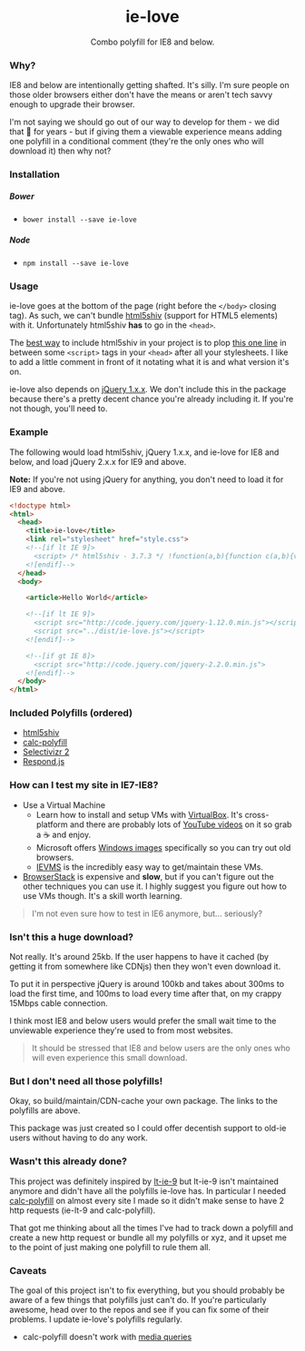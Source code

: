 <h1 align="center">ie-love</h1>

<p align="center">
  Combo polyfill for IE8 and below.
</p>

### Why?
IE8 and below are intentionally getting shafted. It's silly. I'm sure people on those older browsers either don't have the means or aren't tech savvy enough to upgrade their browser.

I'm not saying we should go out of our way to develop for them - we did that :poop: for years - but if giving them a viewable experience means adding one polyfill in a conditional comment (they're the only ones who will download it) then why not?

### Installation

##### Bower
- `bower install --save ie-love`

##### Node
- `npm install --save ie-love`

### Usage
ie-love goes at the bottom of the page (right before the `</body>` closing tag). As such, we can't bundle [html5shiv](https://github.com/aFarkas/html5shiv) (support for HTML5 elements) with it. Unfortunately html5shiv **has** to go in the `<head>`.

The [best way](https://github.com/Modernizr/Modernizr/issues/878#issuecomment-41448059) to include html5shiv in your project is to plop [this one line](https://github.com/aFarkas/html5shiv/blob/master/dist/html5shiv.min.js#L4) in between some `<script>` tags in your `<head>` after all your stylesheets. I like to add a little comment in front of it notating what it is and what version it's on.

ie-love also depends on [jQuery 1.x.x](https://jquery.com/download/). We don't include this in the package because there's a pretty decent chance you're already including it. If you're not though, you'll need to.

### Example

The following would load html5shiv, jQuery 1.x.x, and ie-love for IE8 and below, and load jQuery 2.x.x for IE9 and above.

**Note:** If you're not using jQuery for anything, you don't need to load it for IE9 and above.

```html
<!doctype html>
<html>
  <head>
    <title>ie-love</title>
    <link rel="stylesheet" href="style.css">
    <!--[if lt IE 9]>
      <script> /* html5shiv - 3.7.3 */ !function(a,b){function c(a,b){var c=a.createElement("p"),d=a.getElementsByTagName("head")[0]||a.documentElement;return c.innerHTML="x<style>"+b+"</style>",d.insertBefore(c.lastChild,d.firstChild)}function d(){var a=t.elements;return"string"==typeof a?a.split(" "):a}function e(a,b){var c=t.elements;"string"!=typeof c&&(c=c.join(" ")),"string"!=typeof a&&(a=a.join(" ")),t.elements=c+" "+a,j(b)}function f(a){var b=s[a[q]];return b||(b={},r++,a[q]=r,s[r]=b),b}function g(a,c,d){if(c||(c=b),l)return c.createElement(a);d||(d=f(c));var e;return e=d.cache[a]?d.cache[a].cloneNode():p.test(a)?(d.cache[a]=d.createElem(a)).cloneNode():d.createElem(a),!e.canHaveChildren||o.test(a)||e.tagUrn?e:d.frag.appendChild(e)}function h(a,c){if(a||(a=b),l)return a.createDocumentFragment();c=c||f(a);for(var e=c.frag.cloneNode(),g=0,h=d(),i=h.length;i>g;g++)e.createElement(h[g]);return e}function i(a,b){b.cache||(b.cache={},b.createElem=a.createElement,b.createFrag=a.createDocumentFragment,b.frag=b.createFrag()),a.createElement=function(c){return t.shivMethods?g(c,a,b):b.createElem(c)},a.createDocumentFragment=Function("h,f","return function(){var n=f.cloneNode(),c=n.createElement;h.shivMethods&&("+d().join().replace(/[\w\-:]+/g,function(a){return b.createElem(a),b.frag.createElement(a),'c("'+a+'")'})+");return n}")(t,b.frag)}function j(a){a||(a=b);var d=f(a);return!t.shivCSS||k||d.hasCSS||(d.hasCSS=!!c(a,"article,aside,dialog,figcaption,figure,footer,header,hgroup,main,nav,section{display:block}mark{background:#FF0;color:#000}template{display:none}")),l||i(a,d),a}var k,l,m="3.7.3",n=a.html5||{},o=/^<|^(?:button|map|select|textarea|object|iframe|option|optgroup)$/i,p=/^(?:a|b|code|div|fieldset|h1|h2|h3|h4|h5|h6|i|label|li|ol|p|q|span|strong|style|table|tbody|td|th|tr|ul)$/i,q="_html5shiv",r=0,s={};!function(){try{var a=b.createElement("a");a.innerHTML="<xyz></xyz>",k="hidden"in a,l=1==a.childNodes.length||function(){b.createElement("a");var a=b.createDocumentFragment();return"undefined"==typeof a.cloneNode||"undefined"==typeof a.createDocumentFragment||"undefined"==typeof a.createElement}()}catch(c){k=!0,l=!0}}();var t={elements:n.elements||"abbr article aside audio bdi canvas data datalist details dialog figcaption figure footer header hgroup main mark meter nav output picture progress section summary template time video",version:m,shivCSS:n.shivCSS!==!1,supportsUnknownElements:l,shivMethods:n.shivMethods!==!1,type:"default",shivDocument:j,createElement:g,createDocumentFragment:h,addElements:e};a.html5=t,j(b),"object"==typeof module&&module.exports&&(module.exports=t)}("undefined"!=typeof window?window:this,document);</script>
    <![endif]-->
  </head>
  <body>

    <article>Hello World</article>

    <!--[if lt IE 9]>
      <script src="http://code.jquery.com/jquery-1.12.0.min.js"></script>
      <script src="../dist/ie-love.js"></script>
    <![endif]-->

    <!--[if gt IE 8]>
      <script src="http://code.jquery.com/jquery-2.2.0.min.js">
    <![endif]-->
  </body>
</html>
```

### Included Polyfills (ordered)
- [html5shiv](https://github.com/aFarkas/html5shiv)
- [calc-polyfill](https://github.com/closingtag/calc-polyfill)
- [Selectivizr 2](https://github.com/corysimmons/selectivizr2)
- [Respond.js](https://github.com/scottjehl/Respond)

### How can I test my site in IE7-IE8?
- Use a Virtual Machine
  - Learn how to install and setup VMs with [VirtualBox](https://www.virtualbox.org/). It's cross-platform and there are probably lots of [YouTube videos](https://www.youtube.com/results?search_query=virtualbox) on it so grab a :coffee: and enjoy.
  - Microsoft offers [Windows images](https://dev.windows.com/en-us/microsoft-edge/tools/vms) specifically so you can try out old browsers.
  - [IEVMS](https://github.com/xdissent/ievms) is the incredibly easy way to get/maintain these VMs.
- [BrowserStack](http://browserstack.com) is expensive and **slow**, but if you can't figure out the other techniques you can use it. I highly suggest you figure out how to use VMs though. It's a skill worth learning.

> I'm not even sure how to test in IE6 anymore, but... seriously?

### Isn't this a huge download?
Not really. It's around 25kb. If the user happens to have it cached (by getting it from somewhere like CDNjs) then they won't even download it.

To put it in perspective jQuery is around 100kb and takes about 300ms to load the first time, and 100ms to load every time after that, on my crappy 15Mbps cable connection.

I think most IE8 and below users would prefer the small wait time to the unviewable experience they're used to from most websites.

> It should be stressed that IE8 and below users are the only ones who will even experience this small download.

### But I don't need all those polyfills!
Okay, so build/maintain/CDN-cache your own package. The links to the polyfills are above.

This package was just created so I could offer decentish support to old-ie users without having to do any work.

### Wasn't this already done?
This project was definitely inspired by [lt-ie-9](https://github.com/shinnn/lt-ie-9) but lt-ie-9 isn't maintained anymore and didn't have all the polyfills ie-love has. In particular I needed [calc-polyfill](https://github.com/closingtag/calc-polyfill) on almost every site I made so it didn't make sense to have 2 http requests (ie-lt-9 and calc-polyfill).

That got me thinking about all the times I've had to track down a polyfill and create a new http request or bundle all my polyfills or xyz, and it upset me to the point of just making one polyfill to rule them all.

### Caveats
The goal of this project isn't to fix everything, but you should probably be aware of a few things that polyfills just can't do. If you're particularly awesome, head over to the repos and see if you can fix some of their problems. I update ie-love's polyfills regularly.

- calc-polyfill doesn't work with [media queries](https://github.com/closingtag/calc-polyfill#media-queries)
